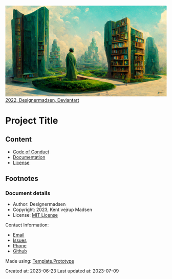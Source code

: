 ![Repository Image that are used as a cover image social networks](./resources/cover/preview.png)
[2022, Designermadsen, Deviantart](https://www.deviantart.com/designermadsen/art/The-infinite-library-Garden-924910668)

# Project Title
## Content
* [Code of Conduct](code_of_conduct.md)
* [Documentation](docs/readme.md)
* [License](License.md)

## Footnotes
### Document details
* Author: Designermadsen
* Copyright: 2023, Kent vejrup Madsen
* License: [MIT License](License.md)


Contact Information: 
* [Email](mailto:kent.vejrup.madsen@designermadsen.dk)
* [Issues](https://github.com/KentVejrupMadsen/codespace.jupyter/issues)
* [Phone](tel:+4551902914)
* [Github](https://github.com/KentVejrupMadsen/codespace.jupyter)

Made using: [Template.Prototype](https://github.com/KentVejrupMadsen/template.prototype)

Created at: 2023-06-23
Last updated at: 2023-07-09

